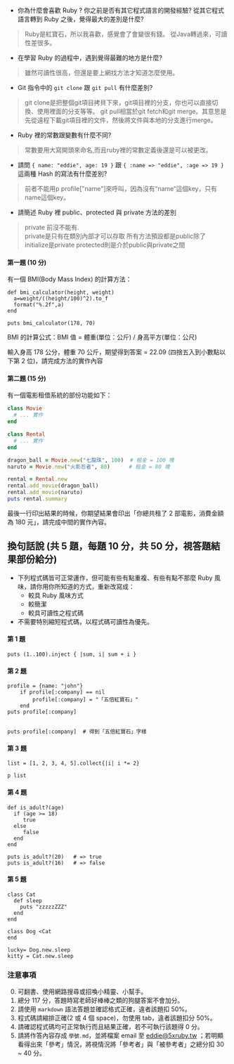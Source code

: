* 你為什麼會喜歡 Ruby ? 你之前是否有其它程式語言的開發經驗? 從其它程式語言轉到 Ruby 之後，覺得最大的差別是什麼?

> Ruby是紅寶石，所以我喜歡，感覺會了會變很有錢。
> 從Java轉過來，可讀性差很多。

* 在學習 Ruby 的過程中，遇到覺得最難的地方是什麼?

> 雖然可讀性很高，但還是要上網找方法才知道怎麼使用。

* Git 指令中的 `git clone` 跟 `git pull` 有什麼差別?

> git clone是把整個git項目拷貝下來，git項目裡的分支，你也可以直接切換、使用裡面的分支等等。
> git pull相當於git fetch和git merge。其意思是先從遠程下載git項目裡的文件，然後將文件與本地的分支進行merge。


* Ruby 裡的常數跟變數有什麼不同?

> 常數要用大寫開頭來命名,而且ruby裡的常數定義後還是可以被更改。

* 請問 `{ name: "eddie", age: 19 }` 跟 `{ :name => "eddie", :age => 19 }` 這兩種 Hash 的寫法有什麼差別?

> 前者不能用p profile["name"]來呼叫，因為沒有“name“這個key，只有name這個key。

* 請簡述 Ruby 裡 public、protected 與 private 方法的差別

> private 前沒不能有.  
> private是只有在類別內部才可以存取
> 所有方法預設都是public除了initialize是private
> protected則是介於public與private之間

#### 第一題 (10 分)

有一個 BMI(Body Mass Index) 的計算方法：

```
def bmi_calculator(height, weight)
  a=weight/((height/100)^2).to_f
  format("%.2f",a)
end

puts bmi_calculator(178, 70)
```

BMI 的計算公式：BMI 值 = 體重(單位：公斤) / 身高平方(單位：公尺)

輸入身高 178 公分，體重 70 公斤，期望得到答案 = 22.09 (四捨五入到小數點以下第 2 位)，請完成方法的實作內容

#### 第二題 (15 分)

有一個電影租借系統的部份功能如下：

```ruby
class Movie
  # ... 實作
end

class Rental
  # ... 實作
end

dragon_ball = Movie.new("七龍珠", 100)  # 租金 = 100 塊
naruto = Movie.new("火影忍者", 80)      # 租金 = 80 塊

rental = Rental.new
rental.add_movie(dragon_ball)
rental.add_movie(naruto)
puts rental.summary
```

最後一行印出結果的時候，你期望結果會印出「你總共租了 2 部電影，消費金額為 180 元」，請完成中間的實作內容。

## 換句話說 (共 5 題，每題 10 分，共 50 分，視答題結果部份給分)

* 下列程式碼皆可正常運作，但可能有些有點重複、有些有點不那麼 Ruby 風味，請你用你所知道的方式，重新改寫成：
  * 較具 Ruby 風味方式
  * 較簡潔
  * 較具可讀性之程式碼
* 不需要特別縮短程式碼，以程式碼可讀性為優先。

#### 第 1 題

```
puts (1..100).inject { |sum, i| sum + i }
```

#### 第 2 題

```
profile = {name: "john"}
    if profile[:company] == nil
        profile[:company] = "「五倍紅寶石」"
    end
puts profile[:company] 


puts profile[:company]  # 得到「五倍紅寶石」字樣
```

#### 第 3 題

```
list = [1, 2, 3, 4, 5].collect{|i| i *= 2}
   
p list   
```

#### 第 4 題

```
def is_adult?(age)
  if (age >= 18)
     true
  else
     false
  end
end

puts is_adult?(20)   # => true
puts is_adult?(16)   # => false
```

#### 第 5 題

```
class Cat
  def sleep
    puts "zzzzzZZZ"
  end
end

class Dog <Cat
end

lucky= Dog.new.sleep
kitty = Cat.new.sleep
```

### 注意事項

0. 可翻書、使用網路搜尋或招喚小精靈、小幫手。
1. 總分 117 分，答題時寫老師好棒棒之類的狗腿答案不會加分。
2. 請使用 `markdown` 語法答題並確認格式正確，違者該題扣 50%。
3. 程式碼請縮排正確(2 或 4 個 space)，勿使用 tab，違者該題扣分 50%。
4. 請確認程式碼均可正常執行而且結果正確，若不可執行該題得 0 分。
5. 請將作答內容存成 `學號.md`，並將檔案 email 至 eddie@5xruby.tw ；若明顯看得出來「參考」情況，將視情況將「參考者」與「被參考者」之總分扣 30 ~ 40 分。

